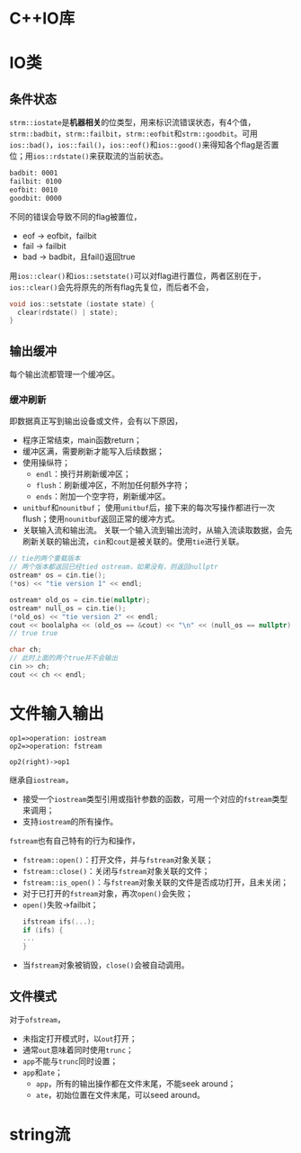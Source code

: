 # C++IO库

# IO类

## 条件状态

`strm::iostate`是**机器相关**的位类型，用来标识流错误状态，有4个值，`strm::badbit`，`strm::failbit`，`strm::eofbit`和`strm::goodbit`。可用`ios::bad()`，`ios::fail()`，`ios::eof()`和`ios::good()`来得知各个flag是否置位；用`ios::rdstate()`来获取流的当前状态。

```bash
badbit: 0001
failbit: 0100
eofbit: 0010
goodbit: 0000
```

不同的错误会导致不同的flag被置位，

* eof -> eofbit，failbit
* fail -> failbit
* bad -> badbit，且fail()返回true

用`ios::clear()`和`ios::setstate()`可以对flag进行置位，两者区别在于，`ios::clear()`会先将原先的所有flag先复位，而后者不会，

```cpp
void ios::setstate (iostate state) {
  clear(rdstate() | state);
}
```

## 输出缓冲

每个输出流都管理一个缓冲区。

### 缓冲刷新

即数据真正写到输出设备或文件，会有以下原因，

* 程序正常结束，main函数return；
* 缓冲区满，需要刷新才能写入后续数据；
* 使用操纵符；
    * `endl`：换行并刷新缓冲区；
    * `flush`：刷新缓冲区，不附加任何额外字符；
    * `ends`：附加一个空字符，刷新缓冲区。
* `unitbuf`和`nounitbuf`；
    使用`unitbuf`后，接下来的每次写操作都进行一次flush；使用`nounitbuf`返回正常的缓冲方式。
* 关联输入流和输出流。
    关联一个输入流到输出流时，从输入流读取数据，会先刷新关联的输出流，`cin`和`cout`是被关联的。使用`tie`进行关联。
    
```cpp
// tie的两个重载版本
// 两个版本都返回已经tied ostream，如果没有，则返回nullptr
ostream* os = cin.tie();
(*os) << "tie version 1" << endl;

ostream* old_os = cin.tie(nullptr);
ostream* null_os = cin.tie();
(*old_os) << "tie version 2" << endl;
cout << boolalpha << (old_os == &cout) << "\n" << (null_os == nullptr) << "\n";
// true true

char ch;
// 此时上面的两个true并不会输出
cin >> ch;
cout << ch << endl;
```

# 文件输入输出

```flow
op1=>operation: iostream
op2=>operation: fstream

op2(right)->op1
```

继承自`iostream`，

* 接受一个`iostream`类型引用或指针参数的函数，可用一个对应的`fstream`类型来调用；
* 支持`iostream`的所有操作。

`fstream`也有自己特有的行为和操作，

* `fstream::open()`：打开文件，并与`fstream`对象关联；
* `fstream::close()`：关闭与`fstream`对象关联的文件；
* `fstream::is_open()`：与`fstream`对象关联的文件是否成功打开，且未关闭；
* 对于已打开的`fstream`对象，再次`open()`会失败；
* `open()`失败->failbit；
    ```cpp
    ifstream ifs(...);
    if (ifs) {
    ...
    }
    ```
* 当`fstream`对象被销毁，`close()`会被自动调用。

## 文件模式

对于`ofstream`，

* 未指定打开模式时，以`out`打开；
* 通常`out`意味着同时使用`trunc`；
* `app`不能与`trunc`同时设置；
* `app`和`ate`；
    * `app`，所有的输出操作都在文件末尾，不能seek around；
    * `ate`，初始位置在文件末尾，可以seed around。

# string流
